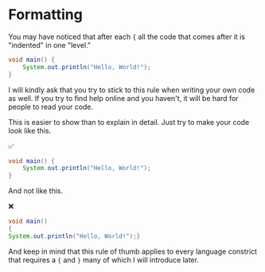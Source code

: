 # Formatting

You may have noticed that after each `{` all the code that comes after it is "indented" in one "level."

```java
void main() {
    System.out.println("Hello, World!");
}
```

I will kindly ask that you try to stick to this rule when writing your own code as well.
If you try to find help online and you haven't, it will be hard for people
to read your code.

This is easier to show than to explain in detail. Just try to make your code look like this.

✅

```java
void main() {
    System.out.println("Hello, World!");
}
```

And not like this.

❌

```java
void main()
{
System.out.println("Hello, World!");}
```

And keep in mind that this rule of thumb applies to every language constrict that requires a `{` and `}` many of which I will introduce later.
